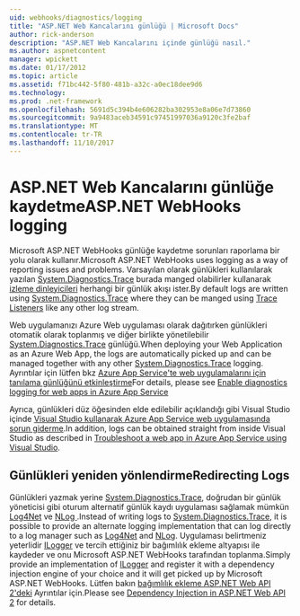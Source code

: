 ```yaml
---
uid: webhooks/diagnostics/logging
title: "ASP.NET Web Kancalarını günlüğü | Microsoft Docs"
author: rick-anderson
description: "ASP.NET Web Kancalarını içinde günlüğü nasıl."
ms.author: aspnetcontent
manager: wpickett
ms.date: 01/17/2012
ms.topic: article
ms.assetid: f71bc442-5f80-481b-a32c-a0ec18dee9d6
ms.technology: 
ms.prod: .net-framework
ms.openlocfilehash: 5691d5c394b4e606282ba302953e8a06e7d73860
ms.sourcegitcommit: 9a9483aceb34591c97451997036a9120c3fe2baf
ms.translationtype: MT
ms.contentlocale: tr-TR
ms.lasthandoff: 11/10/2017
---
```

# <a name="aspnet-webhooks-logging"></a><span data-ttu-id="04903-103">ASP.NET Web Kancalarını günlüğe kaydetme</span><span class="sxs-lookup"><span data-stu-id="04903-103">ASP.NET WebHooks logging</span></span>

<span data-ttu-id="04903-104">Microsoft ASP.NET WebHooks günlüğe kaydetme sorunları raporlama bir yolu olarak kullanır.</span><span class="sxs-lookup"><span data-stu-id="04903-104">Microsoft ASP.NET WebHooks uses logging as a way of reporting issues and problems.</span></span> <span data-ttu-id="04903-105">Varsayılan olarak günlükleri kullanılarak yazılan [System.Diagnostics.Trace](https://msdn.microsoft.com/en-us/library/system.diagnostics.trace) burada manged olabilirler kullanarak [izleme dinleyicileri](https://msdn.microsoft.com/en-us/library/system.diagnostics.tracelistener.aspx) herhangi bir günlük akışı ister.</span><span class="sxs-lookup"><span data-stu-id="04903-105">By default logs are written using [System.Diagnostics.Trace](https://msdn.microsoft.com/en-us/library/system.diagnostics.trace) where they can be manged using [Trace Listeners](https://msdn.microsoft.com/en-us/library/system.diagnostics.tracelistener.aspx) like any other log stream.</span></span>

<span data-ttu-id="04903-106">Web uygulamanızı Azure Web uygulaması olarak dağıtırken günlükleri otomatik olarak toplanmış ve diğer birlikte yönetilebilir [System.Diagnostics.Trace](https://msdn.microsoft.com/en-us/library/system.diagnostics.trace) günlüğü.</span><span class="sxs-lookup"><span data-stu-id="04903-106">When deploying your Web Application as an Azure Web App, the logs are automatically picked up and can be managed together with any other [System.Diagnostics.Trace](https://msdn.microsoft.com/en-us/library/system.diagnostics.trace) logging.</span></span> <span data-ttu-id="04903-107">Ayrıntılar için lütfen bkz [Azure App Service'te web uygulamalarını için tanılama günlüğünü etkinleştirme](https://azure.microsoft.com/en-us/documentation/articles/web-sites-enable-diagnostic-log/)</span><span class="sxs-lookup"><span data-stu-id="04903-107">For details, please see [Enable diagnostics logging for web apps in Azure App Service](https://azure.microsoft.com/en-us/documentation/articles/web-sites-enable-diagnostic-log/)</span></span>

<span data-ttu-id="04903-108">Ayrıca, günlükleri düz öğesinden elde edilebilir açıklandığı gibi Visual Studio içinde [Visual Studio kullanarak Azure App Service web uygulamasında sorun giderme](https://azure.microsoft.com/en-us/documentation/articles/web-sites-dotnet-troubleshoot-visual-studio/#webserverlogs).</span><span class="sxs-lookup"><span data-stu-id="04903-108">In addition, logs can be obtained straight from inside Visual Studio as described in [Troubleshoot a web app in Azure App Service using Visual Studio](https://azure.microsoft.com/en-us/documentation/articles/web-sites-dotnet-troubleshoot-visual-studio/#webserverlogs).</span></span>

## <a name="redirecting-logs"></a><span data-ttu-id="04903-109">Günlükleri yeniden yönlendirme</span><span class="sxs-lookup"><span data-stu-id="04903-109">Redirecting Logs</span></span>

<span data-ttu-id="04903-110">Günlükleri yazmak yerine [System.Diagnostics.Trace](https://msdn.microsoft.com/en-us/library/system.diagnostics.trace), doğrudan bir günlük yöneticisi gibi oturum alternatif günlük kaydı uygulaması sağlamak mümkün [Log4Net](http://logging.apache.org/log4net/) ve [NLog ](http://nlog-project.org/).</span><span class="sxs-lookup"><span data-stu-id="04903-110">Instead of writing logs to [System.Diagnostics.Trace](https://msdn.microsoft.com/en-us/library/system.diagnostics.trace), it is possible to provide an alternate logging implementation that can log directly to a log manager such as [Log4Net](http://logging.apache.org/log4net/) and [NLog](http://nlog-project.org/).</span></span> <span data-ttu-id="04903-111">Uygulaması belirtmeniz yeterlidir [ILogger](https://github.com/aspnet/WebHooks/blob/master/src/Microsoft.AspNet.WebHooks.Common/Diagnostics/ILogger.cs) ve tercih ettiğiniz bir bağımlılık ekleme altyapısı ile kaydeder ve onu Microsoft ASP.NET WebHooks tarafından toplanma.</span><span class="sxs-lookup"><span data-stu-id="04903-111">Simply provide an implementation of [ILogger](https://github.com/aspnet/WebHooks/blob/master/src/Microsoft.AspNet.WebHooks.Common/Diagnostics/ILogger.cs) and register it with a dependency injection engine of your choice and it will get picked up by Microsoft ASP.NET WebHooks.</span></span> <span data-ttu-id="04903-112">Lütfen bakın [bağımlılık ekleme ASP.NET Web API 2'deki](https://www.asp.net/web-api/overview/advanced/dependency-injection) Ayrıntılar için.</span><span class="sxs-lookup"><span data-stu-id="04903-112">Please see [Dependency Injection in ASP.NET Web API 2](https://www.asp.net/web-api/overview/advanced/dependency-injection) for details.</span></span>
